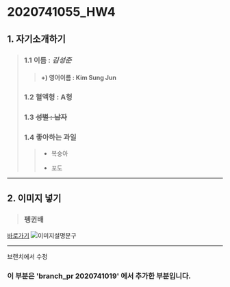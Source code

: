 # 2020741055_HW4
## 1. 자기소개하기  
> ### 1.1 이름 : _김성준_
>> #### +) 영어이름 : Kim Sung Jun
> ### 1.2 혈액형 : A형
> ### 1.3 ~~성별 : 남자~~
> ### 1.4 좋아하는 과일
>> * 복숭아
>> - 포도
   
***
## 2. 이미지 넣기
> ### 펭귄배
[바로가기](https://post-phinf.pstatic.net/MjAyMTA4MDZfMTY3/MDAxNjI4MjI2MTYxMjE0.Q9yZYiFh0PmYV-OVOg6P1JfTeNL-C8ibAJWk1Xkf_kcg.5Wmfee68aFssPAfxSCl0vXAhdZzav3KibawS7Jt226gg.JPEG/shutterstock_1315058102.jpg?type=w1200)
![이미지설명문구](https://post-phinf.pstatic.net/MjAyMTA4MDZfMTY3/MDAxNjI4MjI2MTYxMjE0.Q9yZYiFh0PmYV-OVOg6P1JfTeNL-C8ibAJWk1Xkf_kcg.5Wmfee68aFssPAfxSCl0vXAhdZzav3KibawS7Jt226gg.JPEG/shutterstock_1315058102.jpg?type=w1200)

---

브랜치에서 수정

### 이 부분은 'branch_pr 2020741019' 에서 추가한 부분입니다.